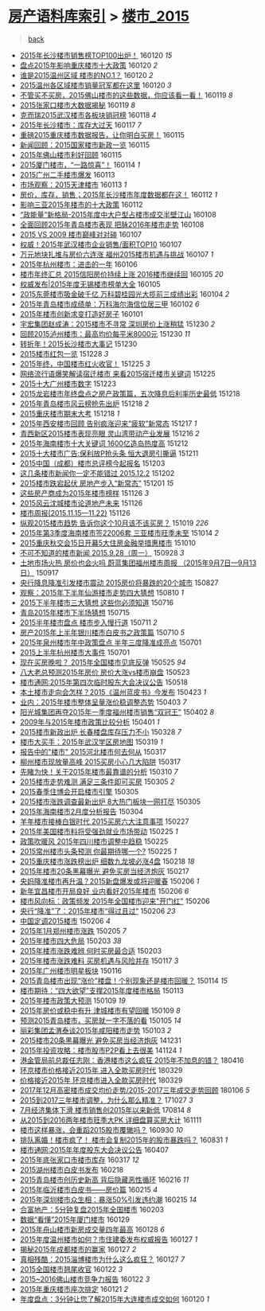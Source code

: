 [房产语料库索引](../../README.md)  > [楼市_2015](楼市_2015.md)
====
> [back](../README.md)

- [2015年长沙楼市销售榜TOP100出炉！](http://jkwz.applinzi.com/ittc/6789420250877658117.html#2015%E5%B9%B4%E9%95%BF%E6%B2%99%E6%A5%BC%E5%B8%82%E9%94%80%E5%94%AE%E6%A6%9CTOP100%E5%87%BA%E7%82%89%EF%BC%81) 160120 *15* 
- [盘点2015年影响重庆楼市十大政策](http://jkwz.applinzi.com/ittc/6789358006592603141.html#%E7%9B%98%E7%82%B92015%E5%B9%B4%E5%BD%B1%E5%93%8D%E9%87%8D%E5%BA%86%E6%A5%BC%E5%B8%82%E5%8D%81%E5%A4%A7%E6%94%BF%E7%AD%96) 160120 *2* 
- [谁是2015温州区域 楼市的NO.1？](http://jkwz.applinzi.com/ittc/6789325360361636869.html#%E8%B0%81%E6%98%AF2015%E6%B8%A9%E5%B7%9E%E5%8C%BA%E5%9F%9F+%E6%A5%BC%E5%B8%82%E7%9A%84NO.1%EF%BC%9F) 160120 *2* 
- [2015温州各区域楼市销量冠军都在这里](http://jkwz.applinzi.com/ittc/6789186019148694532.html#2015%E6%B8%A9%E5%B7%9E%E5%90%84%E5%8C%BA%E5%9F%9F%E6%A5%BC%E5%B8%82%E9%94%80%E9%87%8F%E5%86%A0%E5%86%9B%E9%83%BD%E5%9C%A8%E8%BF%99%E9%87%8C) 160120 *3* 
- [不管买不买房，2015佛山楼市的这些数据，你应该看一看！](http://jkwz.applinzi.com/ittc/6789142812222292997.html#%E4%B8%8D%E7%AE%A1%E4%B9%B0%E4%B8%8D%E4%B9%B0%E6%88%BF%EF%BC%8C2015%E4%BD%9B%E5%B1%B1%E6%A5%BC%E5%B8%82%E7%9A%84%E8%BF%99%E4%BA%9B%E6%95%B0%E6%8D%AE%EF%BC%8C%E4%BD%A0%E5%BA%94%E8%AF%A5%E7%9C%8B%E4%B8%80%E7%9C%8B%EF%BC%81) 160119 *8* 
- [2015张家口楼市大数据揭秘](http://jkwz.applinzi.com/ittc/6788968044978242564.html#2015%E5%BC%A0%E5%AE%B6%E5%8F%A3%E6%A5%BC%E5%B8%82%E5%A4%A7%E6%95%B0%E6%8D%AE%E6%8F%AD%E7%A7%98) 160119 *8* 
- [克而瑞2015武汉楼市各板块销冠榜](http://jkwz.applinzi.com/ittc/6788607830542255109.html#%E5%85%8B%E8%80%8C%E7%91%9E2015%E6%AD%A6%E6%B1%89%E6%A5%BC%E5%B8%82%E5%90%84%E6%9D%BF%E5%9D%97%E9%94%80%E5%86%A0%E6%A6%9C) 160118 *4* 
- [2015年长沙楼市：库存大过天](http://jkwz.applinzi.com/ittc/6788203501087884293.html#2015%E5%B9%B4%E9%95%BF%E6%B2%99%E6%A5%BC%E5%B8%82%EF%BC%9A%E5%BA%93%E5%AD%98%E5%A4%A7%E8%BF%87%E5%A4%A9) 160117 *7* 
- [重磅2015重庆楼市数据报告，让你明白买房！](http://jkwz.applinzi.com/ittc/6787584751359771653.html#%E9%87%8D%E7%A3%852015%E9%87%8D%E5%BA%86%E6%A5%BC%E5%B8%82%E6%95%B0%E6%8D%AE%E6%8A%A5%E5%91%8A%EF%BC%8C%E8%AE%A9%E4%BD%A0%E6%98%8E%E7%99%BD%E4%B9%B0%E6%88%BF%EF%BC%81) 160115  
- [新闻回顾：2015国家楼市新政一览](http://jkwz.applinzi.com/ittc/6787243317519713284.html#%E6%96%B0%E9%97%BB%E5%9B%9E%E9%A1%BE%EF%BC%9A2015%E5%9B%BD%E5%AE%B6%E6%A5%BC%E5%B8%82%E6%96%B0%E6%94%BF%E4%B8%80%E8%A7%88) 160115  
- [2015年佛山楼市利好回顾](http://jkwz.applinzi.com/ittc/6787474060074288132.html#2015%E5%B9%B4%E4%BD%9B%E5%B1%B1%E6%A5%BC%E5%B8%82%E5%88%A9%E5%A5%BD%E5%9B%9E%E9%A1%BE) 160115  
- [2015厦门楼市，“一路惊喜”！](http://jkwz.applinzi.com/ittc/6787184990261609477.html#2015%E5%8E%A6%E9%97%A8%E6%A5%BC%E5%B8%82%EF%BC%8C%E2%80%9C%E4%B8%80%E8%B7%AF%E6%83%8A%E5%96%9C%E2%80%9D%EF%BC%81) 160114 *1* 
- [2015广州二手楼市爆发](http://jkwz.applinzi.com/ittc/6786723429483021317.html#2015%E5%B9%BF%E5%B7%9E%E4%BA%8C%E6%89%8B%E6%A5%BC%E5%B8%82%E7%88%86%E5%8F%91) 160113  
- [市场观察：2015天津楼市](http://jkwz.applinzi.com/ittc/6786722182235423749.html#%E5%B8%82%E5%9C%BA%E8%A7%82%E5%AF%9F%EF%BC%9A2015%E5%A4%A9%E6%B4%A5%E6%A5%BC%E5%B8%82) 160113 *1* 
- [房价，库存，销售；2015年长沙楼市年度数据都在这！](http://jkwz.applinzi.com/ittc/6786451337218884612.html#%E6%88%BF%E4%BB%B7%EF%BC%8C%E5%BA%93%E5%AD%98%EF%BC%8C%E9%94%80%E5%94%AE%EF%BC%9B2015%E5%B9%B4%E9%95%BF%E6%B2%99%E6%A5%BC%E5%B8%82%E5%B9%B4%E5%BA%A6%E6%95%B0%E6%8D%AE%E9%83%BD%E5%9C%A8%E8%BF%99%EF%BC%81) 160112 *1* 
- [影响三亚2015年楼市的十大政策](http://jkwz.applinzi.com/ittc/6786355465403499524.html#%E5%BD%B1%E5%93%8D%E4%B8%89%E4%BA%9A2015%E5%B9%B4%E6%A5%BC%E5%B8%82%E7%9A%84%E5%8D%81%E5%A4%A7%E6%94%BF%E7%AD%96) 160112  
- [“政能量”新格局-2015年度中大户型占楼市成交半壁江山](http://jkwz.applinzi.com/ittc/6785007251769263108.html#%E2%80%9C%E6%94%BF%E8%83%BD%E9%87%8F%E2%80%9D%E6%96%B0%E6%A0%BC%E5%B1%80-2015%E5%B9%B4%E5%BA%A6%E4%B8%AD%E5%A4%A7%E6%88%B7%E5%9E%8B%E5%8D%A0%E6%A5%BC%E5%B8%82%E6%88%90%E4%BA%A4%E5%8D%8A%E5%A3%81%E6%B1%9F%E5%B1%B1) 160108  
- [全面回顾2015年青岛楼市表现 把脉2016年楼市走势](http://jkwz.applinzi.com/ittc/6784892848583476229.html#%E5%85%A8%E9%9D%A2%E5%9B%9E%E9%A1%BE2015%E5%B9%B4%E9%9D%92%E5%B2%9B%E6%A5%BC%E5%B8%82%E8%A1%A8%E7%8E%B0+%E6%8A%8A%E8%84%892016%E5%B9%B4%E6%A5%BC%E5%B8%82%E8%B5%B0%E5%8A%BF) 160108  
- [2015 VS 2009 楼市巅峰对对碰](http://jkwz.applinzi.com/ittc/6784606019439297541.html#2015+VS+2009+%E6%A5%BC%E5%B8%82%E5%B7%85%E5%B3%B0%E5%AF%B9%E5%AF%B9%E7%A2%B0) 160107  
- [权威！2015年武汉楼市企业销售/面积TOP10](http://jkwz.applinzi.com/ittc/6784510374825165829.html#%E6%9D%83%E5%A8%81%EF%BC%812015%E5%B9%B4%E6%AD%A6%E6%B1%89%E6%A5%BC%E5%B8%82%E4%BC%81%E4%B8%9A%E9%94%80%E5%94%AE%2F%E9%9D%A2%E7%A7%AFTOP10) 160107  
- [万元地块扎堆与房价六连涨 福州2015楼市机遇与挑战](http://jkwz.applinzi.com/ittc/6784503526491423749.html#%E4%B8%87%E5%85%83%E5%9C%B0%E5%9D%97%E6%89%8E%E5%A0%86%E4%B8%8E%E6%88%BF%E4%BB%B7%E5%85%AD%E8%BF%9E%E6%B6%A8+%E7%A6%8F%E5%B7%9E2015%E6%A5%BC%E5%B8%82%E6%9C%BA%E9%81%87%E4%B8%8E%E6%8C%91%E6%88%98) 160107 *1* 
- [2015年杭州楼市：进击的一年](http://jkwz.applinzi.com/ittc/6784256372531266564.html#2015%E5%B9%B4%E6%9D%AD%E5%B7%9E%E6%A5%BC%E5%B8%82%EF%BC%9A%E8%BF%9B%E5%87%BB%E7%9A%84%E4%B8%80%E5%B9%B4) 160106  
- [楼市年终汇总  2015信阳房价持续上涨 2016楼市继续回](http://jkwz.applinzi.com/ittc/6783861097052505092.html#%E6%A5%BC%E5%B8%82%E5%B9%B4%E7%BB%88%E6%B1%87%E6%80%BB++2015%E4%BF%A1%E9%98%B3%E6%88%BF%E4%BB%B7%E6%8C%81%E7%BB%AD%E4%B8%8A%E6%B6%A8+2016%E6%A5%BC%E5%B8%82%E7%BB%A7%E7%BB%AD%E5%9B%9E) 160105 *20* 
- [权威发布|2015年度无锡楼市榜单大全](http://jkwz.applinzi.com/ittc/6783773821194732549.html#%E6%9D%83%E5%A8%81%E5%8F%91%E5%B8%83%7C2015%E5%B9%B4%E5%BA%A6%E6%97%A0%E9%94%A1%E6%A5%BC%E5%B8%82%E6%A6%9C%E5%8D%95%E5%A4%A7%E5%85%A8) 160105  
- [2015东莞楼市吸金破千亿 万科碧桂园光大揽前三成绩出彩](http://jkwz.applinzi.com/ittc/6783425320199914500.html#2015%E4%B8%9C%E8%8E%9E%E6%A5%BC%E5%B8%82%E5%90%B8%E9%87%91%E7%A0%B4%E5%8D%83%E4%BA%BF+%E4%B8%87%E7%A7%91%E7%A2%A7%E6%A1%82%E5%9B%AD%E5%85%89%E5%A4%A7%E6%8F%BD%E5%89%8D%E4%B8%89%E6%88%90%E7%BB%A9%E5%87%BA%E5%BD%A9) 160104 *2* 
- [2015年青岛楼市成绩单：万科海尔海信位居三甲](http://jkwz.applinzi.com/ittc/6782679310037156868.html#2015%E5%B9%B4%E9%9D%92%E5%B2%9B%E6%A5%BC%E5%B8%82%E6%88%90%E7%BB%A9%E5%8D%95%EF%BC%9A%E4%B8%87%E7%A7%91%E6%B5%B7%E5%B0%94%E6%B5%B7%E4%BF%A1%E4%BD%8D%E5%B1%85%E4%B8%89%E7%94%B2) 160102 *6* 
- [2015年楼市创新求变打造好房子](http://jkwz.applinzi.com/ittc/6782239130826310660.html#2015%E5%B9%B4%E6%A5%BC%E5%B8%82%E5%88%9B%E6%96%B0%E6%B1%82%E5%8F%98%E6%89%93%E9%80%A0%E5%A5%BD%E6%88%BF%E5%AD%90) 160101  
- [宇宏集团赵成涛：2015楼市不寻常 深圳房价上涨稍猛](http://jkwz.applinzi.com/ittc/6781645989459002373.html#%E5%AE%87%E5%AE%8F%E9%9B%86%E5%9B%A2%E8%B5%B5%E6%88%90%E6%B6%9B%EF%BC%9A2015%E6%A5%BC%E5%B8%82%E4%B8%8D%E5%AF%BB%E5%B8%B8+%E6%B7%B1%E5%9C%B3%E6%88%BF%E4%BB%B7%E4%B8%8A%E6%B6%A8%E7%A8%8D%E7%8C%9B) 151230 *2* 
- [回顾2015泸州楼市：最高均价每平米8000元](http://jkwz.applinzi.com/ittc/6781633547987321860.html#%E5%9B%9E%E9%A1%BE2015%E6%B3%B8%E5%B7%9E%E6%A5%BC%E5%B8%82%EF%BC%9A%E6%9C%80%E9%AB%98%E5%9D%87%E4%BB%B7%E6%AF%8F%E5%B9%B3%E7%B1%B38000%E5%85%83) 151230 *11* 
- [转折年！2015长沙楼市大事记](http://jkwz.applinzi.com/ittc/6781552969229272068.html#%E8%BD%AC%E6%8A%98%E5%B9%B4%EF%BC%812015%E9%95%BF%E6%B2%99%E6%A5%BC%E5%B8%82%E5%A4%A7%E4%BA%8B%E8%AE%B0) 151230  
- [2015楼市红包一览](http://jkwz.applinzi.com/ittc/6780783332040377348.html#2015%E6%A5%BC%E5%B8%82%E7%BA%A2%E5%8C%85%E4%B8%80%E8%A7%88) 151228 *3* 
- [2015年终，中国楼市红火收官！](http://jkwz.applinzi.com/ittc/6779703593338930180.html#2015%E5%B9%B4%E7%BB%88%EF%BC%8C%E4%B8%AD%E5%9B%BD%E6%A5%BC%E5%B8%82%E7%BA%A2%E7%81%AB%E6%94%B6%E5%AE%98%EF%BC%81) 151225 *3* 
- [网络流行语爆笑解读宿迁楼市 来看2015宿迁楼市关键词](http://jkwz.applinzi.com/ittc/6779683084895257604.html#%E7%BD%91%E7%BB%9C%E6%B5%81%E8%A1%8C%E8%AF%AD%E7%88%86%E7%AC%91%E8%A7%A3%E8%AF%BB%E5%AE%BF%E8%BF%81%E6%A5%BC%E5%B8%82+%E6%9D%A5%E7%9C%8B2015%E5%AE%BF%E8%BF%81%E6%A5%BC%E5%B8%82%E5%85%B3%E9%94%AE%E8%AF%8D) 151225  
- [2015十大广州楼市数字](http://jkwz.applinzi.com/ittc/6779042477734626308.html#2015%E5%8D%81%E5%A4%A7%E5%B9%BF%E5%B7%9E%E6%A5%BC%E5%B8%82%E6%95%B0%E5%AD%97) 151223  
- [2015龙岩楼市年终盘点之房产政策篇，五次降息后利率历史最低](http://jkwz.applinzi.com/ittc/6777208334159709189.html#2015%E9%BE%99%E5%B2%A9%E6%A5%BC%E5%B8%82%E5%B9%B4%E7%BB%88%E7%9B%98%E7%82%B9%E4%B9%8B%E6%88%BF%E4%BA%A7%E6%94%BF%E7%AD%96%E7%AF%87%EF%BC%8C%E4%BA%94%E6%AC%A1%E9%99%8D%E6%81%AF%E5%90%8E%E5%88%A9%E7%8E%87%E5%8E%86%E5%8F%B2%E6%9C%80%E4%BD%8E) 151218  
- [2015年青岛楼市风云榜抢先出炉](http://jkwz.applinzi.com/ittc/6777187817956574213.html#2015%E5%B9%B4%E9%9D%92%E5%B2%9B%E6%A5%BC%E5%B8%82%E9%A3%8E%E4%BA%91%E6%A6%9C%E6%8A%A2%E5%85%88%E5%87%BA%E7%82%89) 151218 *2* 
- [2015重庆楼市期末大考](http://jkwz.applinzi.com/ittc/6776965225345713157.html#2015%E9%87%8D%E5%BA%86%E6%A5%BC%E5%B8%82%E6%9C%9F%E6%9C%AB%E5%A4%A7%E8%80%83) 151218 *1* 
- [2015年西安楼市回顾 告别疯涨迎来“疲软”新常态](http://jkwz.applinzi.com/ittc/6776706285496173572.html#2015%E5%B9%B4%E8%A5%BF%E5%AE%89%E6%A5%BC%E5%B8%82%E5%9B%9E%E9%A1%BE+%E5%91%8A%E5%88%AB%E7%96%AF%E6%B6%A8%E8%BF%8E%E6%9D%A5%E2%80%9C%E7%96%B2%E8%BD%AF%E2%80%9D%E6%96%B0%E5%B8%B8%E6%80%81) 151217 *1* 
- [青西新区2015楼市表现亮眼 灵山湾带动产业发展](http://jkwz.applinzi.com/ittc/6776448372609385476.html#%E9%9D%92%E8%A5%BF%E6%96%B0%E5%8C%BA2015%E6%A5%BC%E5%B8%82%E8%A1%A8%E7%8E%B0%E4%BA%AE%E7%9C%BC+%E7%81%B5%E5%B1%B1%E6%B9%BE%E5%B8%A6%E5%8A%A8%E4%BA%A7%E4%B8%9A%E5%8F%91%E5%B1%95) 151216 *2* 
- [2015年海南楼市十大关键词 1600亿造岛热度高](http://jkwz.applinzi.com/ittc/6774863603446580228.html#2015%E5%B9%B4%E6%B5%B7%E5%8D%97%E6%A5%BC%E5%B8%82%E5%8D%81%E5%A4%A7%E5%85%B3%E9%94%AE%E8%AF%8D+1600%E4%BA%BF%E9%80%A0%E5%B2%9B%E7%83%AD%E5%BA%A6%E9%AB%98) 151212  
- [2015十大楼市广告:保利放P抢头条 恒大退房引撕逼](http://jkwz.applinzi.com/ittc/6774562703729492997.html#2015%E5%8D%81%E5%A4%A7%E6%A5%BC%E5%B8%82%E5%B9%BF%E5%91%8A%3A%E4%BF%9D%E5%88%A9%E6%94%BEP%E6%8A%A2%E5%A4%B4%E6%9D%A1+%E6%81%92%E5%A4%A7%E9%80%80%E6%88%BF%E5%BC%95%E6%92%95%E9%80%BC) 151211  
- [2015中国（成都）楼市总评榜今起报名](http://jkwz.applinzi.com/ittc/6771400237516325893.html#2015%E4%B8%AD%E5%9B%BD%EF%BC%88%E6%88%90%E9%83%BD%EF%BC%89%E6%A5%BC%E5%B8%82%E6%80%BB%E8%AF%84%E6%A6%9C%E4%BB%8A%E8%B5%B7%E6%8A%A5%E5%90%8D) 151203  
- [这几条楼市新闻你一定不能错过 2015.12.2](http://jkwz.applinzi.com/ittc/6771140961388463108.html#%E8%BF%99%E5%87%A0%E6%9D%A1%E6%A5%BC%E5%B8%82%E6%96%B0%E9%97%BB%E4%BD%A0%E4%B8%80%E5%AE%9A%E4%B8%8D%E8%83%BD%E9%94%99%E8%BF%87+2015.12.2) 151202  
- [2015楼市跌宕起伏 房地产步入“新常态”](http://jkwz.applinzi.com/ittc/6770931411146245124.html#2015%E6%A5%BC%E5%B8%82%E8%B7%8C%E5%AE%95%E8%B5%B7%E4%BC%8F+%E6%88%BF%E5%9C%B0%E4%BA%A7%E6%AD%A5%E5%85%A5%E2%80%9C%E6%96%B0%E5%B8%B8%E6%80%81%E2%80%9D) 151201 *15* 
- [这些房产商成为2015年楼市榜样](http://jkwz.applinzi.com/ittc/6768967329291699205.html#%E8%BF%99%E4%BA%9B%E6%88%BF%E4%BA%A7%E5%95%86%E6%88%90%E4%B8%BA2015%E5%B9%B4%E6%A5%BC%E5%B8%82%E6%A6%9C%E6%A0%B7) 151126 *3* 
- [2015风云沈城楼市论道地产未来](http://jkwz.applinzi.com/ittc/6768930467021849604.html#2015%E9%A3%8E%E4%BA%91%E6%B2%88%E5%9F%8E%E6%A5%BC%E5%B8%82%E8%AE%BA%E9%81%93%E5%9C%B0%E4%BA%A7%E6%9C%AA%E6%9D%A5) 151126  
- [楼市周报(2015.11.15—11.22)](http://jkwz.applinzi.com/ittc/6768905915059405828.html#%E6%A5%BC%E5%B8%82%E5%91%A8%E6%8A%A5%282015.11.15%E2%80%9411.22%29) 151126  
- [纵观2015楼市趋势 告诉你这个10月该不该买房？](http://jkwz.applinzi.com/ittc/6754936998085329924.html#%E7%BA%B5%E8%A7%822015%E6%A5%BC%E5%B8%82%E8%B6%8B%E5%8A%BF+%E5%91%8A%E8%AF%89%E4%BD%A0%E8%BF%99%E4%B8%AA10%E6%9C%88%E8%AF%A5%E4%B8%8D%E8%AF%A5%E4%B9%B0%E6%88%BF%EF%BC%9F) 151019 *226* 
- [2015年第3季度海南楼市签22006套 三亚楼市旺季未至](http://jkwz.applinzi.com/ittc/6753014278664045573.html#2015%E5%B9%B4%E7%AC%AC3%E5%AD%A3%E5%BA%A6%E6%B5%B7%E5%8D%97%E6%A5%BC%E5%B8%82%E7%AD%BE22006%E5%A5%97+%E4%B8%89%E4%BA%9A%E6%A5%BC%E5%B8%82%E6%97%BA%E5%AD%A3%E6%9C%AA%E8%87%B3) 151014 *2* 
- [2015重庆秋交会15日开幕5大住房金融举措惠楼市](http://jkwz.applinzi.com/ittc/6751551198055138309.html#2015%E9%87%8D%E5%BA%86%E7%A7%8B%E4%BA%A4%E4%BC%9A15%E6%97%A5%E5%BC%80%E5%B9%955%E5%A4%A7%E4%BD%8F%E6%88%BF%E9%87%91%E8%9E%8D%E4%B8%BE%E6%8E%AA%E6%83%A0%E6%A5%BC%E5%B8%82) 151010  
- [不可不知道的楼市新闻 2015.9.28（周一）](http://jkwz.applinzi.com/ittc/6747129890001781764.html#%E4%B8%8D%E5%8F%AF%E4%B8%8D%E7%9F%A5%E9%81%93%E7%9A%84%E6%A5%BC%E5%B8%82%E6%96%B0%E9%97%BB+2015.9.28%EF%BC%88%E5%91%A8%E4%B8%80%EF%BC%89) 150928 *3* 
- [土地市场火热 房价也会火吗 蔚蓝集团福州楼市周报 （2015年9月7日—9月13日）](http://jkwz.applinzi.com/ittc/6742857402563757060.html#%E5%9C%9F%E5%9C%B0%E5%B8%82%E5%9C%BA%E7%81%AB%E7%83%AD+%E6%88%BF%E4%BB%B7%E4%B9%9F%E4%BC%9A%E7%81%AB%E5%90%97+%E8%94%9A%E8%93%9D%E9%9B%86%E5%9B%A2%E7%A6%8F%E5%B7%9E%E6%A5%BC%E5%B8%82%E5%91%A8%E6%8A%A5+%EF%BC%882015%E5%B9%B49%E6%9C%887%E6%97%A5%E2%80%949%E6%9C%8813%E6%97%A5%EF%BC%89) 150917  
- [央行降息降准引发楼市震动 2015房价将暴跌的20个城市](http://jkwz.applinzi.com/ittc/6735013091475719173.html#%E5%A4%AE%E8%A1%8C%E9%99%8D%E6%81%AF%E9%99%8D%E5%87%86%E5%BC%95%E5%8F%91%E6%A5%BC%E5%B8%82%E9%9C%87%E5%8A%A8+2015%E6%88%BF%E4%BB%B7%E5%B0%86%E6%9A%B4%E8%B7%8C%E7%9A%8420%E4%B8%AA%E5%9F%8E%E5%B8%82) 150827  
- [观察：2015年下半年仙游楼市走势四大猜想](http://jkwz.applinzi.com/ittc/547650615614441559.html#%E8%A7%82%E5%AF%9F%EF%BC%9A2015%E5%B9%B4%E4%B8%8B%E5%8D%8A%E5%B9%B4%E4%BB%99%E6%B8%B8%E6%A5%BC%E5%B8%82%E8%B5%B0%E5%8A%BF%E5%9B%9B%E5%A4%A7%E7%8C%9C%E6%83%B3) 150810 *1* 
- [2015下半年楼市三大猜想 这些你必须知道](http://jkwz.applinzi.com/ittc/547650615073921995.html#2015%E4%B8%8B%E5%8D%8A%E5%B9%B4%E6%A5%BC%E5%B8%82%E4%B8%89%E5%A4%A7%E7%8C%9C%E6%83%B3+%E8%BF%99%E4%BA%9B%E4%BD%A0%E5%BF%85%E9%A1%BB%E7%9F%A5%E9%81%93) 150716  
- [青岛2015年楼市下半场猜想](http://jkwz.applinzi.com/ittc/547650611427628922.html#%E9%9D%92%E5%B2%9B2015%E5%B9%B4%E6%A5%BC%E5%B8%82%E4%B8%8B%E5%8D%8A%E5%9C%BA%E7%8C%9C%E6%83%B3) 150715  
- [2015半年楼市盘点 楼市步入慢行道](http://jkwz.applinzi.com/ittc/547650615026029802.html#2015%E5%8D%8A%E5%B9%B4%E6%A5%BC%E5%B8%82%E7%9B%98%E7%82%B9+%E6%A5%BC%E5%B8%82%E6%AD%A5%E5%85%A5%E6%85%A2%E8%A1%8C%E9%81%93) 150711 *2* 
- [房产2015年上半年银川楼市白皮书之政策篇](http://jkwz.applinzi.com/ittc/547650615025612769.html#%E6%88%BF%E4%BA%A72015%E5%B9%B4%E4%B8%8A%E5%8D%8A%E5%B9%B4%E9%93%B6%E5%B7%9D%E6%A5%BC%E5%B8%82%E7%99%BD%E7%9A%AE%E4%B9%A6%E4%B9%8B%E6%94%BF%E7%AD%96%E7%AF%87) 150710 *5* 
- [2015年泉州楼市年中政策盘点 半年三度降准成亮点](http://jkwz.applinzi.com/ittc/547650611417948336.html#2015%E5%B9%B4%E6%B3%89%E5%B7%9E%E6%A5%BC%E5%B8%82%E5%B9%B4%E4%B8%AD%E6%94%BF%E7%AD%96%E7%9B%98%E7%82%B9+%E5%8D%8A%E5%B9%B4%E4%B8%89%E5%BA%A6%E9%99%8D%E5%87%86%E6%88%90%E4%BA%AE%E7%82%B9) 150701  
- [2015上半年杭州楼市大事件](http://jkwz.applinzi.com/ittc/547650611427032670.html#2015%E4%B8%8A%E5%8D%8A%E5%B9%B4%E6%9D%AD%E5%B7%9E%E6%A5%BC%E5%B8%82%E5%A4%A7%E4%BA%8B%E4%BB%B6) 150701  
- [现在买房晚啦？ 2015年全国楼市见底反弹](http://jkwz.applinzi.com/ittc/547650611415171618.html#%E7%8E%B0%E5%9C%A8%E4%B9%B0%E6%88%BF%E6%99%9A%E5%95%A6%EF%BC%9F+2015%E5%B9%B4%E5%85%A8%E5%9B%BD%E6%A5%BC%E5%B8%82%E8%A7%81%E5%BA%95%E5%8F%8D%E5%BC%B9) 150525 *94* 
- [八大老总预测2015年房价 房价大涨vs楼市崩盘](http://jkwz.applinzi.com/ittc/547650611416201235.html#%E5%85%AB%E5%A4%A7%E8%80%81%E6%80%BB%E9%A2%84%E6%B5%8B2015%E5%B9%B4%E6%88%BF%E4%BB%B7+%E6%88%BF%E4%BB%B7%E5%A4%A7%E6%B6%A8vs%E6%A5%BC%E5%B8%82%E5%B4%A9%E7%9B%98) 150523  
- [楼市通网:2015年第四次临时股东大会决议公告](http://jkwz.applinzi.com/ittc/547650611414934257.html#%E6%A5%BC%E5%B8%82%E9%80%9A%E7%BD%91%3A2015%E5%B9%B4%E7%AC%AC%E5%9B%9B%E6%AC%A1%E4%B8%B4%E6%97%B6%E8%82%A1%E4%B8%9C%E5%A4%A7%E4%BC%9A%E5%86%B3%E8%AE%AE%E5%85%AC%E5%91%8A) 150518  
- [本土楼市走向会怎样？2015《温州蓝皮书》今发布](http://jkwz.applinzi.com/ittc/547650611407094188.html#%E6%9C%AC%E5%9C%9F%E6%A5%BC%E5%B8%82%E8%B5%B0%E5%90%91%E4%BC%9A%E6%80%8E%E6%A0%B7%EF%BC%9F2015%E3%80%8A%E6%B8%A9%E5%B7%9E%E8%93%9D%E7%9A%AE%E4%B9%A6%E3%80%8B%E4%BB%8A%E5%8F%91%E5%B8%83) 150423 *1* 
- [业内：2015年楼市整体呈量涨价稳调整态势](http://jkwz.applinzi.com/ittc/547650611400695103.html#%E4%B8%9A%E5%86%85%EF%BC%9A2015%E5%B9%B4%E6%A5%BC%E5%B8%82%E6%95%B4%E4%BD%93%E5%91%88%E9%87%8F%E6%B6%A8%E4%BB%B7%E7%A8%B3%E8%B0%83%E6%95%B4%E6%80%81%E5%8A%BF) 150403 *7* 
- [阳光城集团再夺2015年一季度福州楼市销售“双冠王”](http://jkwz.applinzi.com/ittc/547650611398163090.html#%E9%98%B3%E5%85%89%E5%9F%8E%E9%9B%86%E5%9B%A2%E5%86%8D%E5%A4%BA2015%E5%B9%B4%E4%B8%80%E5%AD%A3%E5%BA%A6%E7%A6%8F%E5%B7%9E%E6%A5%BC%E5%B8%82%E9%94%80%E5%94%AE%E2%80%9C%E5%8F%8C%E5%86%A0%E7%8E%8B%E2%80%9D) 150402 *8* 
- [2009年与2015年楼市政策比较分析](http://jkwz.applinzi.com/ittc/547650611400960227.html#2009%E5%B9%B4%E4%B8%8E2015%E5%B9%B4%E6%A5%BC%E5%B8%82%E6%94%BF%E7%AD%96%E6%AF%94%E8%BE%83%E5%88%86%E6%9E%90) 150401 *1* 
- [2015楼市新政出炉 长春楼盘库存压力不小](http://jkwz.applinzi.com/ittc/547650611398710181.html#2015%E6%A5%BC%E5%B8%82%E6%96%B0%E6%94%BF%E5%87%BA%E7%82%89+%E9%95%BF%E6%98%A5%E6%A5%BC%E7%9B%98%E5%BA%93%E5%AD%98%E5%8E%8B%E5%8A%9B%E4%B8%8D%E5%B0%8F) 150328 *7* 
- [楼市大买手：2015年武汉学区房地图](http://jkwz.applinzi.com/ittc/547650611398561603.html#%E6%A5%BC%E5%B8%82%E5%A4%A7%E4%B9%B0%E6%89%8B%EF%BC%9A2015%E5%B9%B4%E6%AD%A6%E6%B1%89%E5%AD%A6%E5%8C%BA%E6%88%BF%E5%9C%B0%E5%9B%BE) 150319 *1* 
- [报告中的&quot;楼市&quot; 2015河北楼市何去何从](http://jkwz.applinzi.com/ittc/547650611400547052.html#%E6%8A%A5%E5%91%8A%E4%B8%AD%E7%9A%84%26quot%3B%E6%A5%BC%E5%B8%82%26quot%3B+2015%E6%B2%B3%E5%8C%97%E6%A5%BC%E5%B8%82%E4%BD%95%E5%8E%BB%E4%BD%95%E4%BB%8E) 150317  
- [柳州楼市现放量高峰 2015买房小心几大陷阱](http://jkwz.applinzi.com/ittc/547650611398358701.html#%E6%9F%B3%E5%B7%9E%E6%A5%BC%E5%B8%82%E7%8E%B0%E6%94%BE%E9%87%8F%E9%AB%98%E5%B3%B0+2015%E4%B9%B0%E6%88%BF%E5%B0%8F%E5%BF%83%E5%87%A0%E5%A4%A7%E9%99%B7%E9%98%B1) 150317  
- [先睹为快！关于2015年楼市最靠谱的分析](http://jkwz.applinzi.com/ittc/547650611394952445.html#%E5%85%88%E7%9D%B9%E4%B8%BA%E5%BF%AB%EF%BC%81%E5%85%B3%E4%BA%8E2015%E5%B9%B4%E6%A5%BC%E5%B8%82%E6%9C%80%E9%9D%A0%E8%B0%B1%E7%9A%84%E5%88%86%E6%9E%90) 150310 *7* 
- [2015楼市走势难测 满足三条件即可买房](http://jkwz.applinzi.com/ittc/547650611395883240.html#2015%E6%A5%BC%E5%B8%82%E8%B5%B0%E5%8A%BF%E9%9A%BE%E6%B5%8B+%E6%BB%A1%E8%B6%B3%E4%B8%89%E6%9D%A1%E4%BB%B6%E5%8D%B3%E5%8F%AF%E4%B9%B0%E6%88%BF) 150305 *2* 
- [2015春季住博会开启楼市引擎](http://jkwz.applinzi.com/ittc/547650611393291358.html#2015%E6%98%A5%E5%AD%A3%E4%BD%8F%E5%8D%9A%E4%BC%9A%E5%BC%80%E5%90%AF%E6%A5%BC%E5%B8%82%E5%BC%95%E6%93%8E) 150305  
- [2015楼市涨跌调查最新出炉 8大热门板块一网打尽](http://jkwz.applinzi.com/ittc/547650611394904212.html#2015%E6%A5%BC%E5%B8%82%E6%B6%A8%E8%B7%8C%E8%B0%83%E6%9F%A5%E6%9C%80%E6%96%B0%E5%87%BA%E7%82%89+8%E5%A4%A7%E7%83%AD%E9%97%A8%E6%9D%BF%E5%9D%97%E4%B8%80%E7%BD%91%E6%89%93%E5%B0%BD) 150305  
- [2015年海南楼市2月度分析报告](http://jkwz.applinzi.com/ittc/547650611395849689.html#2015%E5%B9%B4%E6%B5%B7%E5%8D%97%E6%A5%BC%E5%B8%822%E6%9C%88%E5%BA%A6%E5%88%86%E6%9E%90%E6%8A%A5%E5%91%8A) 150304  
- [羊年楼市接棒白银时代 2015买房六大注意事项](http://jkwz.applinzi.com/ittc/547650611394773446.html#%E7%BE%8A%E5%B9%B4%E6%A5%BC%E5%B8%82%E6%8E%A5%E6%A3%92%E7%99%BD%E9%93%B6%E6%97%B6%E4%BB%A3+2015%E4%B9%B0%E6%88%BF%E5%85%AD%E5%A4%A7%E6%B3%A8%E6%84%8F%E4%BA%8B%E9%A1%B9) 150227  
- [2015年美国楼市料将受强劲就业市场带动](http://jkwz.applinzi.com/ittc/547650611393460238.html#2015%E5%B9%B4%E7%BE%8E%E5%9B%BD%E6%A5%BC%E5%B8%82%E6%96%99%E5%B0%86%E5%8F%97%E5%BC%BA%E5%8A%B2%E5%B0%B1%E4%B8%9A%E5%B8%82%E5%9C%BA%E5%B8%A6%E5%8A%A8) 150225 *1* 
- [政策吹暖风 2015年四川楼市调整中趋稳](http://jkwz.applinzi.com/ittc/547650611393835855.html#%E6%94%BF%E7%AD%96%E5%90%B9%E6%9A%96%E9%A3%8E+2015%E5%B9%B4%E5%9B%9B%E5%B7%9D%E6%A5%BC%E5%B8%82%E8%B0%83%E6%95%B4%E4%B8%AD%E8%B6%8B%E7%A8%B3) 150225  
- [2015常州楼市头条预测 你最期待哪一个?](http://jkwz.applinzi.com/ittc/547650611392761128.html#2015%E5%B8%B8%E5%B7%9E%E6%A5%BC%E5%B8%82%E5%A4%B4%E6%9D%A1%E9%A2%84%E6%B5%8B+%E4%BD%A0%E6%9C%80%E6%9C%9F%E5%BE%85%E5%93%AA%E4%B8%80%E4%B8%AA%3F) 150225 *1* 
- [2015重庆楼市涨跌榜出炉 细数九龙坡必涨4盘](http://jkwz.applinzi.com/ittc/547650611392691660.html#2015%E9%87%8D%E5%BA%86%E6%A5%BC%E5%B8%82%E6%B6%A8%E8%B7%8C%E6%A6%9C%E5%87%BA%E7%82%89+%E7%BB%86%E6%95%B0%E4%B9%9D%E9%BE%99%E5%9D%A1%E5%BF%85%E6%B6%A84%E7%9B%98) 150218 *18* 
- [2015年楼市20条黑幕曝光 避免买房当经济炮灰](http://jkwz.applinzi.com/ittc/547650611390813146.html#2015%E5%B9%B4%E6%A5%BC%E5%B8%8220%E6%9D%A1%E9%BB%91%E5%B9%95%E6%9B%9D%E5%85%89+%E9%81%BF%E5%85%8D%E4%B9%B0%E6%88%BF%E5%BD%93%E7%BB%8F%E6%B5%8E%E7%82%AE%E7%81%B0) 150217  
- [央妈降准楼市再升温？2015新盘爆发或将迎暖春](http://jkwz.applinzi.com/ittc/547650611390211903.html#%E5%A4%AE%E5%A6%88%E9%99%8D%E5%87%86%E6%A5%BC%E5%B8%82%E5%86%8D%E5%8D%87%E6%B8%A9%EF%BC%9F2015%E6%96%B0%E7%9B%98%E7%88%86%E5%8F%91%E6%88%96%E5%B0%86%E8%BF%8E%E6%9A%96%E6%98%A5) 150206 *1* 
- [新年宜昌楼市开局良好 业内看好2015年楼市](http://jkwz.applinzi.com/ittc/547650611389939782.html#%E6%96%B0%E5%B9%B4%E5%AE%9C%E6%98%8C%E6%A5%BC%E5%B8%82%E5%BC%80%E5%B1%80%E8%89%AF%E5%A5%BD+%E4%B8%9A%E5%86%85%E7%9C%8B%E5%A5%BD2015%E5%B9%B4%E6%A5%BC%E5%B8%82) 150206 *6* 
- [楼市风向标：政策频发 2015年全国楼市迎来&quot;开门红&quot;](http://jkwz.applinzi.com/ittc/547650611391693027.html#%E6%A5%BC%E5%B8%82%E9%A3%8E%E5%90%91%E6%A0%87%EF%BC%9A%E6%94%BF%E7%AD%96%E9%A2%91%E5%8F%91+2015%E5%B9%B4%E5%85%A8%E5%9B%BD%E6%A5%BC%E5%B8%82%E8%BF%8E%E6%9D%A5%26quot%3B%E5%BC%80%E9%97%A8%E7%BA%A2%26quot%3B) 150206  
- [央行“降准”了：2015年楼市“得过且过”](http://jkwz.applinzi.com/ittc/547650611390253445.html#%E5%A4%AE%E8%A1%8C%E2%80%9C%E9%99%8D%E5%87%86%E2%80%9D%E4%BA%86%EF%BC%9A2015%E5%B9%B4%E6%A5%BC%E5%B8%82%E2%80%9C%E5%BE%97%E8%BF%87%E4%B8%94%E8%BF%87%E2%80%9D) 150206 *23* 
- [中国定调2015楼市](http://jkwz.applinzi.com/ittc/547650611386743528.html#%E4%B8%AD%E5%9B%BD%E5%AE%9A%E8%B0%832015%E6%A5%BC%E5%B8%82) 150206 *4* 
- [2015年1月郑州楼市涨跌](http://jkwz.applinzi.com/ittc/547650611390070914.html#2015%E5%B9%B41%E6%9C%88%E9%83%91%E5%B7%9E%E6%A5%BC%E5%B8%82%E6%B6%A8%E8%B7%8C) 150205 *7* 
- [2015年楼市四大危局](http://jkwz.applinzi.com/ittc/547650611389733785.html#2015%E5%B9%B4%E6%A5%BC%E5%B8%82%E5%9B%9B%E5%A4%A7%E5%8D%B1%E5%B1%80) 150203 *38* 
- [2015年楼市涨跌难辨 何时买房最合适](http://jkwz.applinzi.com/ittc/547650611391400287.html#2015%E5%B9%B4%E6%A5%BC%E5%B8%82%E6%B6%A8%E8%B7%8C%E9%9A%BE%E8%BE%A8+%E4%BD%95%E6%97%B6%E4%B9%B0%E6%88%BF%E6%9C%80%E5%90%88%E9%80%82) 150203  
- [2015年楼市涨跌难料 买房机遇与风险并存](http://jkwz.applinzi.com/ittc/547650611388499869.html#2015%E5%B9%B4%E6%A5%BC%E5%B8%82%E6%B6%A8%E8%B7%8C%E9%9A%BE%E6%96%99+%E4%B9%B0%E6%88%BF%E6%9C%BA%E9%81%87%E4%B8%8E%E9%A3%8E%E9%99%A9%E5%B9%B6%E5%AD%98) 150117 *3* 
- [2015年广州楼市明星板块](http://jkwz.applinzi.com/ittc/547650611386890490.html#2015%E5%B9%B4%E5%B9%BF%E5%B7%9E%E6%A5%BC%E5%B8%82%E6%98%8E%E6%98%9F%E6%9D%BF%E5%9D%97) 150116  
- [2015青岛楼市出现“涨价”楼盘！个别现象还是楼市回暖？](http://jkwz.applinzi.com/ittc/547650611383537825.html#2015%E9%9D%92%E5%B2%9B%E6%A5%BC%E5%B8%82%E5%87%BA%E7%8E%B0%E2%80%9C%E6%B6%A8%E4%BB%B7%E2%80%9D%E6%A5%BC%E7%9B%98%EF%BC%81%E4%B8%AA%E5%88%AB%E7%8E%B0%E8%B1%A1%E8%BF%98%E6%98%AF%E6%A5%BC%E5%B8%82%E5%9B%9E%E6%9A%96%EF%BC%9F) 150114 *15* 
- [楼市期待：“四大欲望”支撑2015年度楼市格局](http://jkwz.applinzi.com/ittc/547650611386051822.html#%E6%A5%BC%E5%B8%82%E6%9C%9F%E5%BE%85%EF%BC%9A%E2%80%9C%E5%9B%9B%E5%A4%A7%E6%AC%B2%E6%9C%9B%E2%80%9D%E6%94%AF%E6%92%912015%E5%B9%B4%E5%BA%A6%E6%A5%BC%E5%B8%82%E6%A0%BC%E5%B1%80) 150113  
- [2015年楼市政策大预测](http://jkwz.applinzi.com/ittc/547650611382566183.html#2015%E5%B9%B4%E6%A5%BC%E5%B8%82%E6%94%BF%E7%AD%96%E5%A4%A7%E9%A2%84%E6%B5%8B) 150109 *19* 
- [2015年房价或稳中有升 津城楼市有望回暖](http://jkwz.applinzi.com/ittc/547650611385113664.html#2015%E5%B9%B4%E6%88%BF%E4%BB%B7%E6%88%96%E7%A8%B3%E4%B8%AD%E6%9C%89%E5%8D%87+%E6%B4%A5%E5%9F%8E%E6%A5%BC%E5%B8%82%E6%9C%89%E6%9C%9B%E5%9B%9E%E6%9A%96) 150109 *8* 
- [预测2015青岛楼市，买房就一字不落的看](http://jkwz.applinzi.com/ittc/547650611383294719.html#%E9%A2%84%E6%B5%8B2015%E9%9D%92%E5%B2%9B%E6%A5%BC%E5%B8%82%EF%BC%8C%E4%B9%B0%E6%88%BF%E5%B0%B1%E4%B8%80%E5%AD%97%E4%B8%8D%E8%90%BD%E7%9A%84%E7%9C%8B) 150105 *14* 
- [丽彩集团孟渭泰谈2015年咸阳楼市走势](http://jkwz.applinzi.com/ittc/547650611385212448.html#%E4%B8%BD%E5%BD%A9%E9%9B%86%E5%9B%A2%E5%AD%9F%E6%B8%AD%E6%B3%B0%E8%B0%882015%E5%B9%B4%E5%92%B8%E9%98%B3%E6%A5%BC%E5%B8%82%E8%B5%B0%E5%8A%BF) 150103 *2* 
- [2015楼市20条黑幕曝光 避免买房当经济炮灰](http://jkwz.applinzi.com/ittc/547650611384532088.html#2015%E6%A5%BC%E5%B8%8220%E6%9D%A1%E9%BB%91%E5%B9%95%E6%9B%9D%E5%85%89+%E9%81%BF%E5%85%8D%E4%B9%B0%E6%88%BF%E5%BD%93%E7%BB%8F%E6%B5%8E%E7%82%AE%E7%81%B0) 141231  
- [2015年投资攻略：楼市股市P2P看上去很美](http://jkwz.applinzi.com/ittc/547650611380251583.html#2015%E5%B9%B4%E6%8A%95%E8%B5%84%E6%94%BB%E7%95%A5%EF%BC%9A%E6%A5%BC%E5%B8%82%E8%82%A1%E5%B8%82P2P%E7%9C%8B%E4%B8%8A%E5%8E%BB%E5%BE%88%E7%BE%8E) 141124 *1* 
- [港金管局前总裁任志刚：香港楼市这么疯狂 2015年不加息的错？](http://jkwz.applinzi.com/ittc/7092558894088061959.html#%E6%B8%AF%E9%87%91%E7%AE%A1%E5%B1%80%E5%89%8D%E6%80%BB%E8%A3%81%E4%BB%BB%E5%BF%97%E5%88%9A%EF%BC%9A%E9%A6%99%E6%B8%AF%E6%A5%BC%E5%B8%82%E8%BF%99%E4%B9%88%E7%96%AF%E7%8B%82+2015%E5%B9%B4%E4%B8%8D%E5%8A%A0%E6%81%AF%E7%9A%84%E9%94%99%EF%BC%9F) 180416  
- [环京楼市价格接近2015年 进入全款买房时代](http://jkwz.applinzi.com/ittc/7085901556925072394.html#%E7%8E%AF%E4%BA%AC%E6%A5%BC%E5%B8%82%E4%BB%B7%E6%A0%BC%E6%8E%A5%E8%BF%912015%E5%B9%B4+%E8%BF%9B%E5%85%A5%E5%85%A8%E6%AC%BE%E4%B9%B0%E6%88%BF%E6%97%B6%E4%BB%A3) 180329  
- [价格接近2015年 环京楼市进入全款买房时代](http://jkwz.applinzi.com/ittc/7085802019304768523.html#%E4%BB%B7%E6%A0%BC%E6%8E%A5%E8%BF%912015%E5%B9%B4+%E7%8E%AF%E4%BA%AC%E6%A5%BC%E5%B8%82%E8%BF%9B%E5%85%A5%E5%85%A8%E6%AC%BE%E4%B9%B0%E6%88%BF%E6%97%B6%E4%BB%A3) 180329  
- [2017年12月高密楼市成交均价走势/2015-2017三年成交走势回顾](http://jkwz.applinzi.com/ittc/7055499538146526215.html#2017%E5%B9%B412%E6%9C%88%E9%AB%98%E5%AF%86%E6%A5%BC%E5%B8%82%E6%88%90%E4%BA%A4%E5%9D%87%E4%BB%B7%E8%B5%B0%E5%8A%BF%2F2015-2017%E4%B8%89%E5%B9%B4%E6%88%90%E4%BA%A4%E8%B5%B0%E5%8A%BF%E5%9B%9E%E9%A1%BE) 180106 *5* 
- [2015到2017三年楼市调整，为什么那么精准？](http://jkwz.applinzi.com/ittc/7029073951068783632.html#2015%E5%88%B02017%E4%B8%89%E5%B9%B4%E6%A5%BC%E5%B8%82%E8%B0%83%E6%95%B4%EF%BC%8C%E4%B8%BA%E4%BB%80%E4%B9%88%E9%82%A3%E4%B9%88%E7%B2%BE%E5%87%86%EF%BC%9F) 171027 *3* 
- [7月经济集体下滑 楼市销售创2015年以来新低](http://jkwz.applinzi.com/ittc/7001636579372958736.html#7%E6%9C%88%E7%BB%8F%E6%B5%8E%E9%9B%86%E4%BD%93%E4%B8%8B%E6%BB%91+%E6%A5%BC%E5%B8%82%E9%94%80%E5%94%AE%E5%88%9B2015%E5%B9%B4%E4%BB%A5%E6%9D%A5%E6%96%B0%E4%BD%8E) 170814 *8* 
- [从2015到2016两年楼市旺季大PK 详细盘算买房大计](http://jkwz.applinzi.com/ittc/6899139954013111301.html#%E4%BB%8E2015%E5%88%B02016%E4%B8%A4%E5%B9%B4%E6%A5%BC%E5%B8%82%E6%97%BA%E5%AD%A3%E5%A4%A7PK+%E8%AF%A6%E7%BB%86%E7%9B%98%E7%AE%97%E4%B9%B0%E6%88%BF%E5%A4%A7%E8%AE%A1) 161111  
- [楼市这样暴涨，会重蹈2015股市覆辙吗？](http://jkwz.applinzi.com/ittc/6883556015362016261.html#%E6%A5%BC%E5%B8%82%E8%BF%99%E6%A0%B7%E6%9A%B4%E6%B6%A8%EF%BC%8C%E4%BC%9A%E9%87%8D%E8%B9%882015%E8%82%A1%E5%B8%82%E8%A6%86%E8%BE%99%E5%90%97%EF%BC%9F) 160930 *10* 
- [排队离婚！楼市疯了！ 楼市会复制2015年的股市暴跌吗？](http://jkwz.applinzi.com/ittc/6872459325792060421.html#%E6%8E%92%E9%98%9F%E7%A6%BB%E5%A9%9A%EF%BC%81%E6%A5%BC%E5%B8%82%E7%96%AF%E4%BA%86%EF%BC%81+%E6%A5%BC%E5%B8%82%E4%BC%9A%E5%A4%8D%E5%88%B62015%E5%B9%B4%E7%9A%84%E8%82%A1%E5%B8%82%E6%9A%B4%E8%B7%8C%E5%90%97%EF%BC%9F) 160831 *1* 
- [楼市通网:2015年年度股东大会决议公告](http://jkwz.applinzi.com/ittc/6818390217010447365.html#%E6%A5%BC%E5%B8%82%E9%80%9A%E7%BD%91%3A2015%E5%B9%B4%E5%B9%B4%E5%BA%A6%E8%82%A1%E4%B8%9C%E5%A4%A7%E4%BC%9A%E5%86%B3%E8%AE%AE%E5%85%AC%E5%91%8A) 160407  
- [2015年底张家口市楼市库存](http://jkwz.applinzi.com/ittc/6810608056622646276.html#2015%E5%B9%B4%E5%BA%95%E5%BC%A0%E5%AE%B6%E5%8F%A3%E5%B8%82%E6%A5%BC%E5%B8%82%E5%BA%93%E5%AD%98) 160317 *12* 
- [2015湖州楼市白皮书发布](http://jkwz.applinzi.com/ittc/6800091956168360964.html#2015%E6%B9%96%E5%B7%9E%E6%A5%BC%E5%B8%82%E7%99%BD%E7%9A%AE%E4%B9%A6%E5%8F%91%E5%B8%83) 160218  
- [2015青岛楼市创历史新高 背后隐藏恶性循环](http://jkwz.applinzi.com/ittc/6799385147426210821.html#2015%E9%9D%92%E5%B2%9B%E6%A5%BC%E5%B8%82%E5%88%9B%E5%8E%86%E5%8F%B2%E6%96%B0%E9%AB%98+%E8%83%8C%E5%90%8E%E9%9A%90%E8%97%8F%E6%81%B6%E6%80%A7%E5%BE%AA%E7%8E%AF) 160216 *11* 
- [2015年临沂楼市白皮书——房价篇](http://jkwz.applinzi.com/ittc/6799064320700843012.html#2015%E5%B9%B4%E4%B8%B4%E6%B2%82%E6%A5%BC%E5%B8%82%E7%99%BD%E7%9A%AE%E4%B9%A6%E2%80%94%E2%80%94%E6%88%BF%E4%BB%B7%E7%AF%87) 160215 *4* 
- [2015年深圳楼市众生相：暴涨50%引发违约潮](http://jkwz.applinzi.com/ittc/6798978015543428101.html#2015%E5%B9%B4%E6%B7%B1%E5%9C%B3%E6%A5%BC%E5%B8%82%E4%BC%97%E7%94%9F%E7%9B%B8%EF%BC%9A%E6%9A%B4%E6%B6%A850%25%E5%BC%95%E5%8F%91%E8%BF%9D%E7%BA%A6%E6%BD%AE) 160215 *14* 
- [合富地产：5分钟复盘2015年全国楼市](http://jkwz.applinzi.com/ittc/6794572395264345093.html#%E5%90%88%E5%AF%8C%E5%9C%B0%E4%BA%A7%EF%BC%9A5%E5%88%86%E9%92%9F%E5%A4%8D%E7%9B%982015%E5%B9%B4%E5%85%A8%E5%9B%BD%E6%A5%BC%E5%B8%82) 160203  
- [数据“看懂”2015年厦门楼市](http://jkwz.applinzi.com/ittc/6792668607729370116.html#%E6%95%B0%E6%8D%AE%E2%80%9C%E7%9C%8B%E6%87%82%E2%80%9D2015%E5%B9%B4%E5%8E%A6%E9%97%A8%E6%A5%BC%E5%B8%82) 160129  
- [2015年舟山楼市新房成交量四年最高](http://jkwz.applinzi.com/ittc/6792398105538462725.html#2015%E5%B9%B4%E8%88%9F%E5%B1%B1%E6%A5%BC%E5%B8%82%E6%96%B0%E6%88%BF%E6%88%90%E4%BA%A4%E9%87%8F%E5%9B%9B%E5%B9%B4%E6%9C%80%E9%AB%98) 160128 *6* 
- [2015年度温州楼市如何？市住建委发布权威报告](http://jkwz.applinzi.com/ittc/6792055007721554948.html#2015%E5%B9%B4%E5%BA%A6%E6%B8%A9%E5%B7%9E%E6%A5%BC%E5%B8%82%E5%A6%82%E4%BD%95%EF%BC%9F%E5%B8%82%E4%BD%8F%E5%BB%BA%E5%A7%94%E5%8F%91%E5%B8%83%E6%9D%83%E5%A8%81%E6%8A%A5%E5%91%8A) 160127 *1* 
- [揭秘2015年成都楼市的赢家](http://jkwz.applinzi.com/ittc/6791954625007715332.html#%E6%8F%AD%E7%A7%982015%E5%B9%B4%E6%88%90%E9%83%BD%E6%A5%BC%E5%B8%82%E7%9A%84%E8%B5%A2%E5%AE%B6) 160127 *2* 
- [真相残酷：2015淄博楼市为什么这么疯狂？](http://jkwz.applinzi.com/ittc/6791571405724451844.html#%E7%9C%9F%E7%9B%B8%E6%AE%8B%E9%85%B7%EF%BC%9A2015%E6%B7%84%E5%8D%9A%E6%A5%BC%E5%B8%82%E4%B8%BA%E4%BB%80%E4%B9%88%E8%BF%99%E4%B9%88%E7%96%AF%E7%8B%82%EF%BC%9F) 160127 *7* 
- [2015全国楼市翘尾收官](http://jkwz.applinzi.com/ittc/6790165004313691140.html#2015%E5%85%A8%E5%9B%BD%E6%A5%BC%E5%B8%82%E7%BF%98%E5%B0%BE%E6%94%B6%E5%AE%98) 160122 *3* 
- [2015~2016佛山楼市竞争力报告](http://jkwz.applinzi.com/ittc/6790099839220188165.html#2015%7E2016%E4%BD%9B%E5%B1%B1%E6%A5%BC%E5%B8%82%E7%AB%9E%E4%BA%89%E5%8A%9B%E6%8A%A5%E5%91%8A) 160122 *3* 
- [2015年重庆楼市座次排定](http://jkwz.applinzi.com/ittc/6789752477238952964.html#2015%E5%B9%B4%E9%87%8D%E5%BA%86%E6%A5%BC%E5%B8%82%E5%BA%A7%E6%AC%A1%E6%8E%92%E5%AE%9A) 160121 *2* 
- [年度盘点：3分钟让您了解2015年大连楼市成交如何](http://jkwz.applinzi.com/ittc/6789470991386412036.html#%E5%B9%B4%E5%BA%A6%E7%9B%98%E7%82%B9%EF%BC%9A3%E5%88%86%E9%92%9F%E8%AE%A9%E6%82%A8%E4%BA%86%E8%A7%A32015%E5%B9%B4%E5%A4%A7%E8%BF%9E%E6%A5%BC%E5%B8%82%E6%88%90%E4%BA%A4%E5%A6%82%E4%BD%95) 160120 *1* 
